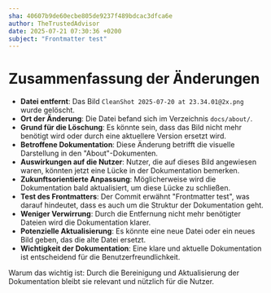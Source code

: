 ```yaml
---
sha: 40607b9de60ecbe805de9237f489bdcac3dfca6e
author: TheTrustedAdvisor
date: 2025-07-21 07:30:36 +0200
subject: "Frontmatter test"
---
```


  # Zusammenfassung der Änderungen

- **Datei entfernt**: Das Bild `CleanShot 2025-07-20 at 23.34.01@2x.png` wurde gelöscht.
- **Ort der Änderung**: Die Datei befand sich im Verzeichnis `docs/about/`.
- **Grund für die Löschung**: Es könnte sein, dass das Bild nicht mehr benötigt wird oder durch eine aktuellere Version ersetzt wird.
- **Betroffene Dokumentation**: Diese Änderung betrifft die visuelle Darstellung in den "About"-Dokumenten.
- **Auswirkungen auf die Nutzer**: Nutzer, die auf dieses Bild angewiesen waren, könnten jetzt eine Lücke in der Dokumentation bemerken.
- **Zukunftsorientierte Anpassung**: Möglicherweise wird die Dokumentation bald aktualisiert, um diese Lücke zu schließen.
- **Test des Frontmatters**: Der Commit erwähnt "Frontmatter test", was darauf hindeutet, dass es auch um die Struktur der Dokumentation geht.
- **Weniger Verwirrung**: Durch die Entfernung nicht mehr benötigter Dateien wird die Dokumentation klarer.
- **Potenzielle Aktualisierung**: Es könnte eine neue Datei oder ein neues Bild geben, das die alte Datei ersetzt.
- **Wichtigkeit der Dokumentation**: Eine klare und aktuelle Dokumentation ist entscheidend für die Benutzerfreundlichkeit.

Warum das wichtig ist: Durch die Bereinigung und Aktualisierung der Dokumentation bleibt sie relevant und nützlich für die Nutzer.
